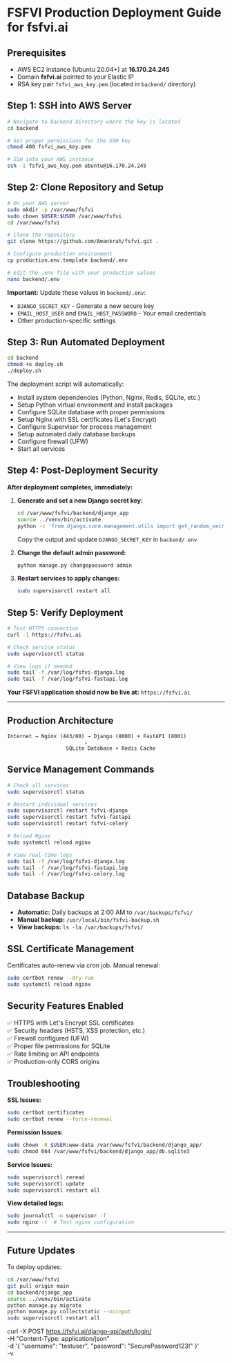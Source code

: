 # FSFVI Production Deployment Guide for fsfvi.ai

## Prerequisites

- AWS EC2 instance (Ubuntu 20.04+) at **16.170.24.245**
- Domain **fsfvi.ai** pointed to your Elastic IP
- RSA key pair `fsfvi_aws_key.pem` (located in `backend/` directory)

## Step 1: SSH into AWS Server

```bash
# Navigate to backend directory where the key is located
cd backend

# Set proper permissions for the SSH key
chmod 400 fsfvi_aws_key.pem

# SSH into your AWS instance
ssh -i fsfvi_aws_key.pem ubuntu@16.170.24.245
```

## Step 2: Clone Repository and Setup

```bash
# On your AWS server
sudo mkdir -p /var/www/fsfvi
sudo chown $USER:$USER /var/www/fsfvi
cd /var/www/fsfvi

# Clone the repository
git clone https://github.com/Amankrah/fsfvi.git .

# Configure production environment
cp production.env.template backend/.env

# Edit the .env file with your production values
nano backend/.env
```

**Important:** Update these values in `backend/.env`:
- `DJANGO_SECRET_KEY` - Generate a new secure key
- `EMAIL_HOST_USER` and `EMAIL_HOST_PASSWORD` - Your email credentials
- Other production-specific settings

## Step 3: Run Automated Deployment

```bash
cd backend
chmod +x deploy.sh
./deploy.sh
```

The deployment script will automatically:
- Install system dependencies (Python, Nginx, Redis, SQLite, etc.)
- Setup Python virtual environment and install packages
- Configure SQLite database with proper permissions
- Setup Nginx with SSL certificates (Let's Encrypt)
- Configure Supervisor for process management
- Setup automated daily database backups
- Configure firewall (UFW)
- Start all services

## Step 4: Post-Deployment Security

**After deployment completes, immediately:**

1. **Generate and set a new Django secret key:**
   ```bash
   cd /var/www/fsfvi/backend/django_app
   source ../venv/bin/activate
   python -c 'from django.core.management.utils import get_random_secret_key; print(get_random_secret_key())'
   ```
   Copy the output and update `DJANGO_SECRET_KEY` in `backend/.env`

2. **Change the default admin password:**
   ```bash
   python manage.py changepassword admin
   ```

3. **Restart services to apply changes:**
   ```bash
   sudo supervisorctl restart all
   ```

## Step 5: Verify Deployment

```bash
# Test HTTPS connection
curl -I https://fsfvi.ai

# Check service status
sudo supervisorctl status

# View logs if needed
sudo tail -f /var/log/fsfvi-django.log
sudo tail -f /var/log/fsfvi-fastapi.log
```

**Your FSFVI application should now be live at:** `https://fsfvi.ai`

---

## Production Architecture

```
Internet → Nginx (443/80) → Django (8000) + FastAPI (8001)
                         ↓
                   SQLite Database + Redis Cache
```

## Service Management Commands

```bash
# Check all services
sudo supervisorctl status

# Restart individual services
sudo supervisorctl restart fsfvi-django
sudo supervisorctl restart fsfvi-fastapi
sudo supervisorctl restart fsfvi-celery

# Reload Nginx
sudo systemctl reload nginx

# View real-time logs
sudo tail -f /var/log/fsfvi-django.log
sudo tail -f /var/log/fsfvi-fastapi.log
sudo tail -f /var/log/fsfvi-celery.log
```

## Database Backup

- **Automatic:** Daily backups at 2:00 AM to `/var/backups/fsfvi/`
- **Manual backup:** `/usr/local/bin/fsfvi-backup.sh`
- **View backups:** `ls -la /var/backups/fsfvi/`

## SSL Certificate Management

Certificates auto-renew via cron job. Manual renewal:
```bash
sudo certbot renew --dry-run
sudo systemctl reload nginx
```

## Security Features Enabled

✅ HTTPS with Let's Encrypt SSL certificates  
✅ Security headers (HSTS, XSS protection, etc.)  
✅ Firewall configured (UFW)  
✅ Proper file permissions for SQLite  
✅ Rate limiting on API endpoints  
✅ Production-only CORS origins  

## Troubleshooting

**SSL Issues:**
```bash
sudo certbot certificates
sudo certbot renew --force-renewal
```

**Permission Issues:**
```bash
sudo chown -R $USER:www-data /var/www/fsfvi/backend/django_app/
sudo chmod 664 /var/www/fsfvi/backend/django_app/db.sqlite3
```

**Service Issues:**
```bash
sudo supervisorctl reread
sudo supervisorctl update
sudo supervisorctl restart all
```

**View detailed logs:**
```bash
sudo journalctl -u supervisor -f
sudo nginx -t  # Test nginx configuration
```

---

## Future Updates

To deploy updates:
```bash
cd /var/www/fsfvi
git pull origin main
cd backend/django_app
source ../venv/bin/activate
python manage.py migrate
python manage.py collectstatic --noinput
sudo supervisorctl restart all
``` 


curl -X POST https://fsfvi.ai/django-api/auth/login/ \
  -H "Content-Type: application/json" \
  -d '{
    "username": "testuser",
    "password": "SecurePassword123!"
  }' \
  -v